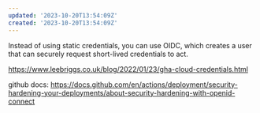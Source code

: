 ```yaml
---
updated: '2023-10-20T13:54:09Z'
created: '2023-10-20T13:54:09Z'
---
```

Instead of using static credentials, you can use OIDC, which creates a user that can securely request short-lived credentials to act.

https://www.leebriggs.co.uk/blog/2022/01/23/gha-cloud-credentials.html

github docs: https://docs.github.com/en/actions/deployment/security-hardening-your-deployments/about-security-hardening-with-openid-connect

